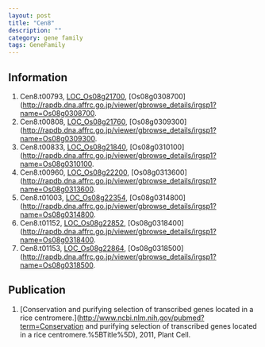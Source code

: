 ```yaml
---
layout: post
title: "Cen8"
description: ""
category: gene family
tags: GeneFamily
---
```


## Information
1. Cen8.t00793, [LOC_Os08g21700](http://rice.plantbiology.msu.edu/cgi-bin/ORF_infopage.cgi?orf=LOC_Os08g21700), [Os08g0308700](http://rapdb.dna.affrc.go.jp/viewer/gbrowse_details/irgsp1?name=Os08g0308700.
2. Cen8.t00808, [LOC_Os08g21760](http://rice.plantbiology.msu.edu/cgi-bin/ORF_infopage.cgi?orf=LOC_Os08g21760), [Os08g0309300](http://rapdb.dna.affrc.go.jp/viewer/gbrowse_details/irgsp1?name=Os08g0309300.
3. Cen8.t00833, [LOC_Os08g21840](http://rice.plantbiology.msu.edu/cgi-bin/ORF_infopage.cgi?orf=LOC_Os08g21840), [Os08g0310100](http://rapdb.dna.affrc.go.jp/viewer/gbrowse_details/irgsp1?name=Os08g0310100.
4. Cen8.t00960, [LOC_Os08g22200](http://rice.plantbiology.msu.edu/cgi-bin/ORF_infopage.cgi?orf=LOC_Os08g22200), [Os08g0313600](http://rapdb.dna.affrc.go.jp/viewer/gbrowse_details/irgsp1?name=Os08g0313600.
5. Cen8.t01003, [LOC_Os08g22354](http://rice.plantbiology.msu.edu/cgi-bin/ORF_infopage.cgi?orf=LOC_Os08g22354), [Os08g0314800](http://rapdb.dna.affrc.go.jp/viewer/gbrowse_details/irgsp1?name=Os08g0314800.
6. Cen8.t01152, [LOC_Os08g22852](http://rice.plantbiology.msu.edu/cgi-bin/ORF_infopage.cgi?orf=LOC_Os08g22852), [Os08g0318400](http://rapdb.dna.affrc.go.jp/viewer/gbrowse_details/irgsp1?name=Os08g0318400.
7. Cen8.t01153, [LOC_Os08g22864](http://rice.plantbiology.msu.edu/cgi-bin/ORF_infopage.cgi?orf=LOC_Os08g22864), [Os08g0318500](http://rapdb.dna.affrc.go.jp/viewer/gbrowse_details/irgsp1?name=Os08g0318500.

## Publication
1. [Conservation and purifying selection of transcribed genes located in a rice centromere.](http://www.ncbi.nlm.nih.gov/pubmed?term=Conservation and purifying selection of transcribed genes located in a rice centromere.%5BTitle%5D), 2011, Plant Cell.


